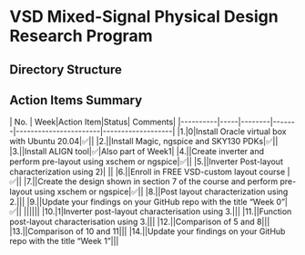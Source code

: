 # VSD Mixed-Signal Physical Design Research Program

## Directory Structure

## Action Items Summary

|  No.    | Week|Action Item|Status| Comments|
|----------|-----|--------|-------|-----------------------|-------------------|
|1.|0|Install Oracle virtual box with Ubuntu 20.04|✅||
|2.||Install Magic, ngspice and SKY130 PDKs|✅||
|3.||Install ALIGN tool|✅|Also part of Week1|
|4.||Create inverter and perform pre-layout using xschem or ngspice|✅||
|5.||Inverter Post-layout characterization using 2)| ||
|6.||Enroll in FREE VSD-custom layout course |✅||
|7.||Create the design shown in section 7 of the course and perform pre-layout using xschem or ngspice|✅||
|8.||Post layout characterization using 2.|||
|9.||Update your findings on your GitHub repo with the title “Week 0”|✅||
||||||
|10.|1|Inverter post-layout characterisation using 3.|||
|11.||Function post-layout characterisation using 3.|||
|12.||Comparison of 5 and 8|||
|13.||Comparison of 10 and 11|||
|14.||Update your findings on your GitHub repo with the title “Week 1”|||


